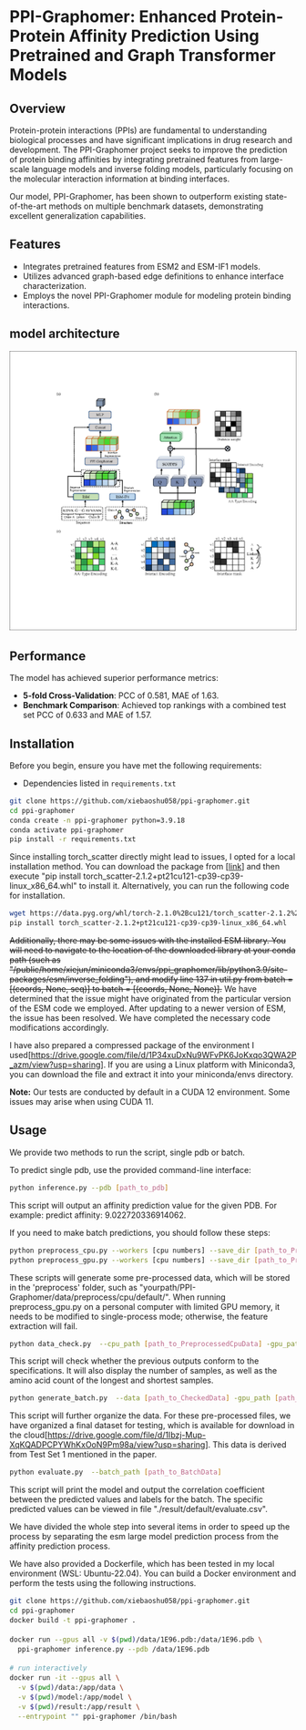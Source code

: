# PPI-Graphomer: Enhanced Protein-Protein Affinity Prediction Using Pretrained and Graph Transformer Models

## Overview
Protein-protein interactions (PPIs) are fundamental to understanding biological processes and have significant implications in drug research and development. The PPI-Graphomer project seeks to improve the prediction of protein binding affinities by integrating pretrained features from large-scale language models and inverse folding models, particularly focusing on the molecular interaction information at binding interfaces.

Our model, PPI-Graphomer, has been shown to outperform existing state-of-the-art methods on multiple benchmark datasets, demonstrating excellent generalization capabilities.

## Features
- Integrates pretrained features from ESM2 and ESM-IF1 models.
- Utilizes advanced graph-based edge definitions to enhance interface characterization.
- Employs the novel PPI-Graphomer module for modeling protein binding interactions.
## model architecture
![Alt text](model.png)

## Performance
The model has achieved superior performance metrics:
- **5-fold Cross-Validation**: PCC of 0.581, MAE of 1.63.
- **Benchmark Comparison**: Achieved top rankings with a combined test set PCC of 0.633 and MAE of 1.57.

## Installation

Before you begin, ensure you have met the following requirements:
- Dependencies listed in `requirements.txt`

```bash
git clone https://github.com/xiebaoshu058/ppi-graphomer.git
cd ppi-graphomer
conda create -n ppi-graphomer python=3.9.18
conda activate ppi-graphomer
pip install -r requirements.txt
```
Since installing torch_scatter directly might lead to issues, I opted for a local installation method. 
You can download the package from [[link](https://data.pyg.org/whl/torch-2.1.0%2Bcu121/torch_scatter-2.1.2%2Bpt21cu121-cp39-cp39-linux_x86_64.whl)] and then execute "pip install torch_scatter-2.1.2+pt21cu121-cp39-cp39-linux_x86_64.whl" to install it.
Alternatively, you can run the following code for installation.
```bash
wget https://data.pyg.org/whl/torch-2.1.0%2Bcu121/torch_scatter-2.1.2%2Bpt21cu121-cp39-cp39-linux_x86_64.whl
pip install torch_scatter-2.1.2+pt21cu121-cp39-cp39-linux_x86_64.whl
```
~~Additionally, there may be some issues with the installed ESM library. You will need to navigate to the location of the downloaded library at your conda path (such as "/public/home/xiejun/miniconda3/envs/ppi_graphomer/lib/python3.9/site-packages/esm/inverse_folding"), and modify line 137 in util.py from batch = [(coords, None, seq)] to batch = [(coords, None, None)].~~
We have determined that the issue might have originated from the particular version of the ESM code we employed. After updating to a newer version of ESM, the issue has been resolved. We have completed the necessary code modifications accordingly.

I have also prepared a compressed package of the environment I used[https://drive.google.com/file/d/1P34xuDxNu9WFvPK6JoKxqo3QWA2P_azm/view?usp=sharing]. If you are using a Linux platform with Miniconda3, you can download the file and extract it into your miniconda/envs directory.

**Note:** Our tests are conducted by default in a CUDA 12 environment. Some issues may arise when using CUDA 11.

## Usage
We provide two methods to run the script, single pdb or batch.

To predict single pdb, use the provided command-line interface:

```bash
python inference.py --pdb [path_to_pdb]
```
This script will output an affinity prediction value for the given PDB. For example: predict affinity: 9.022720336914062.

If you need to make batch predictions, you should follow these steps:

```bash
python preprocess_cpu.py --workers [cpu numbers] --save_dir [path_to_PreprocessedCpuData] --pdb_folder [path_to_pdbs]
python preprocess_gpu.py --workers [cpu numbers] --save_dir [path_to_PreprocessedGpuData] --pdb_folder [path_to_pdbs] --single_process [is_single_process]
```
These scripts will generate some pre-processed data, which will be stored in the 'preprocess' folder, such as "yourpath/PPI-Graphomer/data/preprocess/cpu/default/". When running preprocess_gpu.py on a personal computer with limited GPU memory, it needs to be modified to single-process mode; otherwise, the feature extraction will fail.
```bash
python data_check.py  --cpu_path [path_to_PreprocessedCpuData] -gpu_path [path_to_PreprocessedGpuData] --save_folder [path_to_CheckedData]
```
This script will check whether the previous outputs conform to the specifications. It will also display the number of samples, as well as the amino acid count of the longest and shortest samples.
```bash
python generate_batch.py  --data [path_to_CheckedData] -gpu_path [path_to_PreprocessedGpuData] --batch_path [path_to_BatchData]
```
This script will further organize the data.
For these pre-processed files, we have organized a final dataset for testing, which is available for download in the cloud[https://drive.google.com/file/d/1Ibzj-Mup-XqKQADPCPYWhKxOoN9Pm98a/view?usp=sharing]. This data is derived from Test Set 1 mentioned in the paper.
```bash
python evaluate.py  --batch_path [path_to_BatchData]
```
This script will print the model and output the correlation coefficient between the predicted values and labels for the batch. The specific predicted values can be viewed in file "./result/default/evaluate.csv".


We have divided the whole step into several items in order to speed up the process by separating the esm large model prediction process from the affinity prediction process.

We have also provided a Dockerfile, which has been tested in my local environment (WSL: Ubuntu-22.04). You can build a Docker environment and perform the tests using the following instructions.



```bash
git clone https://github.com/xiebaoshu058/ppi-graphomer.git
cd ppi-graphomer
docker build -t ppi-graphomer .

docker run --gpus all -v $(pwd)/data/1E96.pdb:/data/1E96.pdb \
  ppi-graphomer inference.py --pdb /data/1E96.pdb

# run interactively
docker run -it --gpus all \
  -v $(pwd)/data:/app/data \
  -v $(pwd)/model:/app/model \
  -v $(pwd)/result:/app/result \
  --entrypoint "" ppi-graphomer /bin/bash
```


